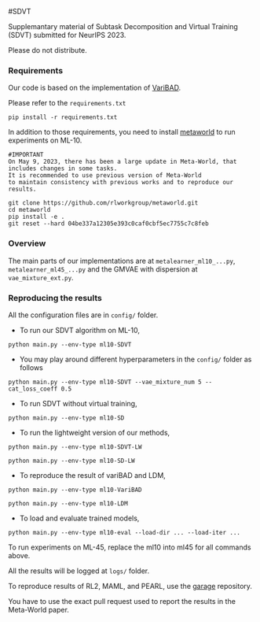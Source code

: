 #SDVT

Supplemantary material of Subtask Decomposition and Virtual Training (SDVT) submitted for NeurIPS 2023.

Please do not distribute.


### Requirements
Our code is based on the implementation of [VariBAD](https://github.com/lmzintgraf/varibad). 

Please refer to the `requirements.txt`

`pip install -r requirements.txt`

In addition to those requirements, you need to install [metaworld](https://github.com/Farama-Foundation/Metaworld) to run experiments on ML-10.

    #IMPORTANT
    On May 9, 2023, there has been a large update in Meta-World, that includes changes in some tasks.
    It is recommended to use previous version of Meta-World
    to maintain consistency with previous works and to reproduce our results.
    
    git clone https://github.com/rlworkgroup/metaworld.git
    cd metaworld
    pip install -e .
    git reset --hard 04be337a12305e393c0caf0cbf5ec7755c7c8feb


### Overview

The main parts of our implementations are at `metalearner_ml10_...py`, `metalearner_ml45_...py` and the GMVAE with dispersion at `vae_mixture_ext.py`.

### Reproducing the results
All the configuration files are in `config/` folder.

* To run our SDVT algorithm on ML-10,

`python main.py --env-type ml10-SDVT`


* You may play around different hyperparameters in the `config/` folder as follows

`python main.py --env-type ml10-SDVT --vae_mixture_num 5 --cat_loss_coeff 0.5`


* To run SDVT without virtual training,

`python main.py --env-type ml10-SD`

* To run the lightweight version of our methods,

`python main.py --env-type ml10-SDVT-LW`

`python main.py --env-type ml10-SD-LW`


* To reproduce the result of variBAD and LDM,

`python main.py --env-type ml10-VariBAD`

`python main.py --env-type ml10-LDM`

* To load and evaluate trained models,

`python main.py --env-type ml10-eval --load-dir ... --load-iter ...`


To run experiments on ML-45, replace the ml10 into ml45 for all commands above. 

All the results will be logged at `logs/` folder.



To reproduce results of RL2, MAML, and PEARL, use the [garage](https://github.com/rlworkgroup/garage/pull/2287) repository.

You have to use the exact pull request used to report the results in the Meta-World paper.


